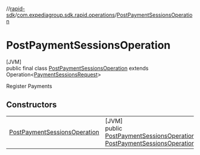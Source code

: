 //[rapid-sdk](../../../index.md)/[com.expediagroup.sdk.rapid.operations](../index.md)/[PostPaymentSessionsOperation](index.md)

# PostPaymentSessionsOperation

[JVM]\
public final class [PostPaymentSessionsOperation](index.md) extends Operation&lt;[PaymentSessionsRequest](../../com.expediagroup.sdk.rapid.models/-payment-sessions-request/index.md)&gt;

Register Payments

## Constructors

| | |
|---|---|
| [PostPaymentSessionsOperation](-post-payment-sessions-operation.md) | [JVM]<br>public [PostPaymentSessionsOperation](index.md)[PostPaymentSessionsOperation](-post-payment-sessions-operation.md)([PaymentSessionsRequest](../../com.expediagroup.sdk.rapid.models/-payment-sessions-request/index.md)requestBody, [PostPaymentSessionsOperationParams](../-post-payment-sessions-operation-params/index.md)params) |
